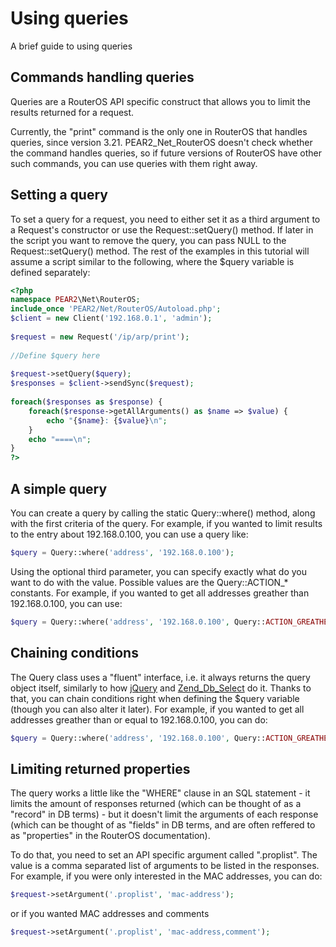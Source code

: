 # Using queries
A brief guide to using queries

## Commands handling queries
Queries are a RouterOS API specific construct that allows you to limit the results returned for a request.

Currently, the "print" command is the only one in RouterOS that handles queries, since version 3.21. PEAR2_Net_RouterOS doesn't check whether the command handles queries, so if future versions of RouterOS have other such commands, you can use queries with them right away.

## Setting a query
To set a query for a request, you need to either set it as a third argument to a Request's constructor or use the Request::setQuery() method. If later in the script you want to remove the query, you can pass NULL to the Request::setQuery() method. The rest of the examples in this tutorial will assume a script similar to the following, where the $query variable is defined separately:
```php
<?php
namespace PEAR2\Net\RouterOS;
include_once 'PEAR2/Net/RouterOS/Autoload.php';
$client = new Client('192.168.0.1', 'admin');
 
$request = new Request('/ip/arp/print');
 
//Define $query here
 
$request->setQuery($query);
$responses = $client->sendSync($request);
 
foreach($responses as $response) {
    foreach($response->getAllArguments() as $name => $value) {
        echo "{$name}: {$value}\n";
    }
    echo "====\n";
}
?>
```
## A simple query
You can create a query by calling the static Query::where() method, along with the first criteria of the query. For example, if you wanted to limit results to the entry about 192.168.0.100, you can use a query like:
```php
$query = Query::where('address', '192.168.0.100');
```
Using the optional third parameter, you can specify exactly what do you want to do with the value. Possible values are the Query::ACTION_* constants. For example, if you wanted to get all addresses greather than 192.168.0.100, you can use:
```php
$query = Query::where('address', '192.168.0.100', Query::ACTION_GREATHER_THAN);
```
## Chaining conditions
The Query class uses a "fluent" interface, i.e. it always returns the query object itself, similarly to how [jQuery](http://jquery.com) and [Zend_Db_Select](http://framework.zend.com/manual/en/zend.db.select.html) do it. Thanks to that, you can chain conditions right when defining the $query variable (though you can also alter it later). For example, if you wanted to get all addresses greather than or equal to 192.168.0.100, you can do:
```php
$query = Query::where('address', '192.168.0.100', Query::ACTION_GREATHER_THAN)->orWhere('address', '192.168.0.100');
```

## Limiting returned properties
The query works a little like the "WHERE" clause in an SQL statement - it limits the amount of responses returned (which can be thought of as a "record" in DB terms) - but it doesn't limit the arguments of each response (which can be thought of as "fields" in DB terms, and are often reffered to as "properties" in the RouterOS documentation).

To do that, you need to set an API specific argument called ".proplist". The value is a comma separated list of arguments to be listed in the responses. For example, if you were only interested in the MAC addresses, you can do:
```php
$request->setArgument('.proplist', 'mac-address');
```
or if you wanted MAC addresses and comments
```php
$request->setArgument('.proplist', 'mac-address,comment');
```